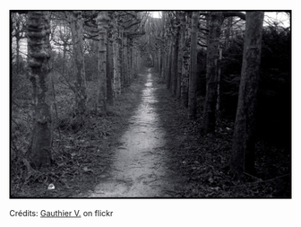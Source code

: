 ![Naomi](/images/2022-03-01.jpg)

Crédits: [Gauthier V.](https://www.flickr.com/people/gvdmoort/) on flickr